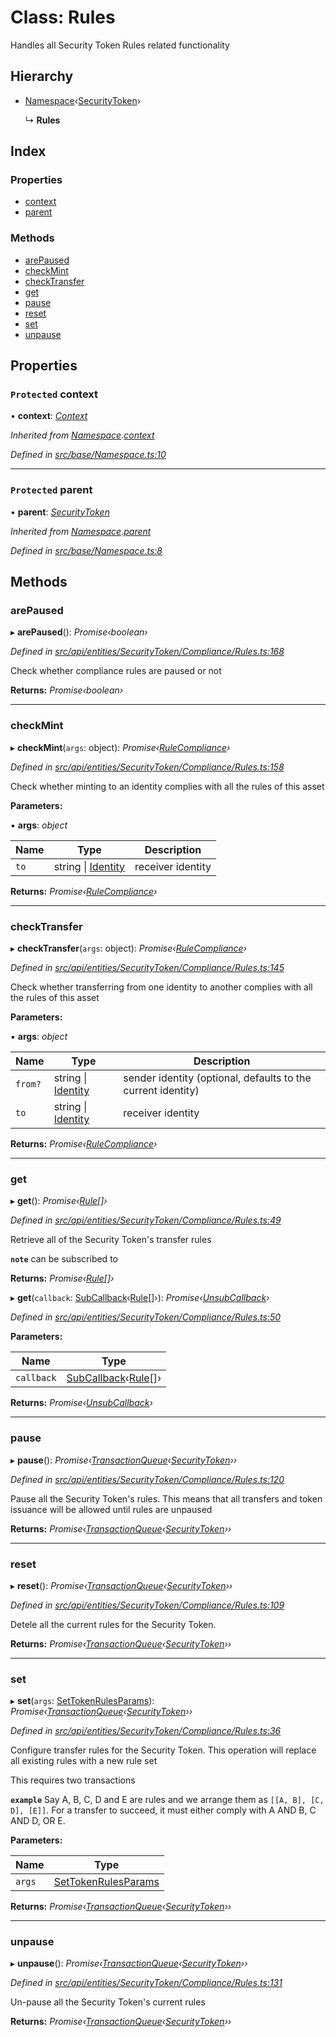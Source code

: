 # Class: Rules

Handles all Security Token Rules related functionality

## Hierarchy

* [Namespace](base.namespace.md)‹[SecurityToken](api_entities_securitytoken.securitytoken.md)›

  ↳ **Rules**

## Index

### Properties

* [context](api_entities_securitytoken_compliance.rules.md#protected-context)
* [parent](api_entities_securitytoken_compliance.rules.md#protected-parent)

### Methods

* [arePaused](api_entities_securitytoken_compliance.rules.md#arepaused)
* [checkMint](api_entities_securitytoken_compliance.rules.md#checkmint)
* [checkTransfer](api_entities_securitytoken_compliance.rules.md#checktransfer)
* [get](api_entities_securitytoken_compliance.rules.md#get)
* [pause](api_entities_securitytoken_compliance.rules.md#pause)
* [reset](api_entities_securitytoken_compliance.rules.md#reset)
* [set](api_entities_securitytoken_compliance.rules.md#set)
* [unpause](api_entities_securitytoken_compliance.rules.md#unpause)

## Properties

### `Protected` context

• **context**: *[Context](context.context-1.md)*

*Inherited from [Namespace](base.namespace.md).[context](base.namespace.md#protected-context)*

*Defined in [src/base/Namespace.ts:10](https://github.com/PolymathNetwork/polymesh-sdk/blob/7e9a732/src/base/Namespace.ts#L10)*

___

### `Protected` parent

• **parent**: *[SecurityToken](api_entities_securitytoken.securitytoken.md)*

*Inherited from [Namespace](base.namespace.md).[parent](base.namespace.md#protected-parent)*

*Defined in [src/base/Namespace.ts:8](https://github.com/PolymathNetwork/polymesh-sdk/blob/7e9a732/src/base/Namespace.ts#L8)*

## Methods

###  arePaused

▸ **arePaused**(): *Promise‹boolean›*

*Defined in [src/api/entities/SecurityToken/Compliance/Rules.ts:168](https://github.com/PolymathNetwork/polymesh-sdk/blob/7e9a732/src/api/entities/SecurityToken/Compliance/Rules.ts#L168)*

Check whether compliance rules are paused or not

**Returns:** *Promise‹boolean›*

___

###  checkMint

▸ **checkMint**(`args`: object): *Promise‹[RuleCompliance](../interfaces/types.rulecompliance.md)›*

*Defined in [src/api/entities/SecurityToken/Compliance/Rules.ts:158](https://github.com/PolymathNetwork/polymesh-sdk/blob/7e9a732/src/api/entities/SecurityToken/Compliance/Rules.ts#L158)*

Check whether minting to an identity complies with all the rules of this asset

**Parameters:**

▪ **args**: *object*

Name | Type | Description |
------ | ------ | ------ |
`to` | string &#124; [Identity](api_entities_identity.identity.md) | receiver identity  |

**Returns:** *Promise‹[RuleCompliance](../interfaces/types.rulecompliance.md)›*

___

###  checkTransfer

▸ **checkTransfer**(`args`: object): *Promise‹[RuleCompliance](../interfaces/types.rulecompliance.md)›*

*Defined in [src/api/entities/SecurityToken/Compliance/Rules.ts:145](https://github.com/PolymathNetwork/polymesh-sdk/blob/7e9a732/src/api/entities/SecurityToken/Compliance/Rules.ts#L145)*

Check whether transferring from one identity to another complies with all the rules of this asset

**Parameters:**

▪ **args**: *object*

Name | Type | Description |
------ | ------ | ------ |
`from?` | string &#124; [Identity](api_entities_identity.identity.md) | sender identity (optional, defaults to the current identity) |
`to` | string &#124; [Identity](api_entities_identity.identity.md) | receiver identity  |

**Returns:** *Promise‹[RuleCompliance](../interfaces/types.rulecompliance.md)›*

___

###  get

▸ **get**(): *Promise‹[Rule](../interfaces/types.rule.md)[]›*

*Defined in [src/api/entities/SecurityToken/Compliance/Rules.ts:49](https://github.com/PolymathNetwork/polymesh-sdk/blob/7e9a732/src/api/entities/SecurityToken/Compliance/Rules.ts#L49)*

Retrieve all of the Security Token's transfer rules

**`note`** can be subscribed to

**Returns:** *Promise‹[Rule](../interfaces/types.rule.md)[]›*

▸ **get**(`callback`: [SubCallback](../modules/types.md#subcallback)‹[Rule](../interfaces/types.rule.md)[]›): *Promise‹[UnsubCallback](../modules/types.md#unsubcallback)›*

*Defined in [src/api/entities/SecurityToken/Compliance/Rules.ts:50](https://github.com/PolymathNetwork/polymesh-sdk/blob/7e9a732/src/api/entities/SecurityToken/Compliance/Rules.ts#L50)*

**Parameters:**

Name | Type |
------ | ------ |
`callback` | [SubCallback](../modules/types.md#subcallback)‹[Rule](../interfaces/types.rule.md)[]› |

**Returns:** *Promise‹[UnsubCallback](../modules/types.md#unsubcallback)›*

___

###  pause

▸ **pause**(): *Promise‹[TransactionQueue](base.transactionqueue.md)‹[SecurityToken](api_entities_securitytoken.securitytoken.md)››*

*Defined in [src/api/entities/SecurityToken/Compliance/Rules.ts:120](https://github.com/PolymathNetwork/polymesh-sdk/blob/7e9a732/src/api/entities/SecurityToken/Compliance/Rules.ts#L120)*

Pause all the Security Token's rules. This means that all transfers and token issuance will be allowed until rules are unpaused

**Returns:** *Promise‹[TransactionQueue](base.transactionqueue.md)‹[SecurityToken](api_entities_securitytoken.securitytoken.md)››*

___

###  reset

▸ **reset**(): *Promise‹[TransactionQueue](base.transactionqueue.md)‹[SecurityToken](api_entities_securitytoken.securitytoken.md)››*

*Defined in [src/api/entities/SecurityToken/Compliance/Rules.ts:109](https://github.com/PolymathNetwork/polymesh-sdk/blob/7e9a732/src/api/entities/SecurityToken/Compliance/Rules.ts#L109)*

Detele all the current rules for the Security Token.

**Returns:** *Promise‹[TransactionQueue](base.transactionqueue.md)‹[SecurityToken](api_entities_securitytoken.securitytoken.md)››*

___

###  set

▸ **set**(`args`: [SetTokenRulesParams](../interfaces/api_procedures.settokenrulesparams.md)): *Promise‹[TransactionQueue](base.transactionqueue.md)‹[SecurityToken](api_entities_securitytoken.securitytoken.md)››*

*Defined in [src/api/entities/SecurityToken/Compliance/Rules.ts:36](https://github.com/PolymathNetwork/polymesh-sdk/blob/7e9a732/src/api/entities/SecurityToken/Compliance/Rules.ts#L36)*

Configure transfer rules for the Security Token. This operation will replace all existing rules with a new rule set

This requires two transactions

**`example`** Say A, B, C, D and E are rules and we arrange them as `[[A, B], [C, D], [E]]`.
For a transfer to succeed, it must either comply with A AND B, C AND D, OR E.

**Parameters:**

Name | Type |
------ | ------ |
`args` | [SetTokenRulesParams](../interfaces/api_procedures.settokenrulesparams.md) |

**Returns:** *Promise‹[TransactionQueue](base.transactionqueue.md)‹[SecurityToken](api_entities_securitytoken.securitytoken.md)››*

___

###  unpause

▸ **unpause**(): *Promise‹[TransactionQueue](base.transactionqueue.md)‹[SecurityToken](api_entities_securitytoken.securitytoken.md)››*

*Defined in [src/api/entities/SecurityToken/Compliance/Rules.ts:131](https://github.com/PolymathNetwork/polymesh-sdk/blob/7e9a732/src/api/entities/SecurityToken/Compliance/Rules.ts#L131)*

Un-pause all the Security Token's current rules

**Returns:** *Promise‹[TransactionQueue](base.transactionqueue.md)‹[SecurityToken](api_entities_securitytoken.securitytoken.md)››*
